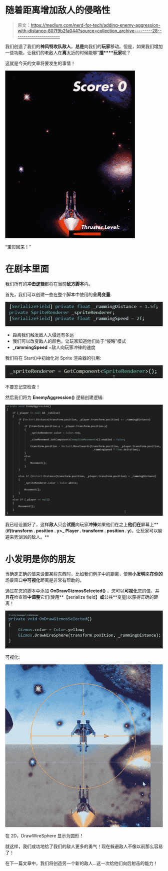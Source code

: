 # 随着距离增加敌人的侵略性

> 原文：<https://medium.com/nerd-for-tech/adding-enemy-aggression-with-distance-807f9b2fa044?source=collection_archive---------28----------------------->

我们创造了我们的**神风特攻队敌人**，**总是**向我们的**玩家**移动。但是，如果我们增加一些功能，让我们的老敌人在**离**太近的时候能够"**撞****玩家**呢？

这就是今天的文章将要发生的事情！

![](img/1fa0067abf50b4756996df16bf1bed6a.png)

“宝贝回来！”

# 在剧本里面

我们所有的**冲击逻辑**都将在当前**敌方脚本**内。

首先，我们可以创建一些在整个脚本中使用的**全局变量**:

![](img/d7a9942142bee82d4e4f02bfd8883044.png)

*   距离我们触发敌人入侵还有多远
*   我们可以改变敌人的颜色，让玩家知道他们处于“侵略”模式
*   **_rammingSpeed** =敌人向玩家冲锋的速度

我们将在 Start()中初始化对 Sprite 渲染器的引用:

![](img/4767634577f834aeb290ab9321131218.png)

不要忘记空检查！

然后我们将为 **EnemyAggression()** 逻辑创建逻辑:

![](img/88d1f5a22383714ef038506f9ea1aab2.png)

我已经设置好了，这样**敌人**只会**试图**向玩家**冲锋**如果他们在之上**他们在**屏幕上**(**if(transform . position . y>_ Player . transform . position . y**)，让玩家可以躲避来势汹汹的敌人。**

# 小发明是你的朋友

当确定正确的值来设置某些东西时，比如我们例子中的距离，使用**小发明**来**在你的**场景窗口**中可视化**距离是非常有帮助的。

通过在您的脚本中添加 **OnDrawGizmosSelected()** ，您可以**可视化**您的值，并且**在**检查器**中调整**它们(使用**【serialize field】**或**公共**变量)以获得正确的距离！

![](img/6d8f86de2a3093a7b965548807077b9b.png)

可视化:

![](img/f4b18c009b7c609905954d18828fac1d.png)

在 2D，DrawWireSphere 显示为圆形！

就这样，我们成功地给了我们的敌人更多的勇气！现在躲避敌人不像以前那么容易了！

在下一篇文章中，我们将创造另一个新的敌人…这一次给他们向后射击的能力！